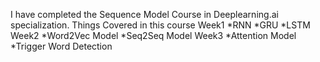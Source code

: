 I have completed the Sequence Model Course in Deeplearning.ai specialization.
Things Covered in this course
Week1
    *RNN
    *GRU
    *LSTM
Week2
    *Word2Vec Model
    *Seq2Seq Model
Week3
    *Attention Model
    *Trigger Word Detection


